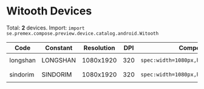 # Witooth Devices

Total: **2** devices. Import: `import se.premex.compose.preview.device.catalog.android.Witooth`

| Code | Constant | Resolution | DPI | Compose Spec | Preview Usage |
|------|----------|------------|-----|-------------|---------------|
| longshan | LONGSHAN | 1080x1920 | 320 | `spec:width=1080px,height=1920px,dpi=320` | `@Preview(device = Witooth.LONGSHAN)` |
| sindorim | SINDORIM | 1080x1920 | 320 | `spec:width=1080px,height=1920px,dpi=320` | `@Preview(device = Witooth.SINDORIM)` |

<!-- Generated automatically. Do not edit manually. -->
